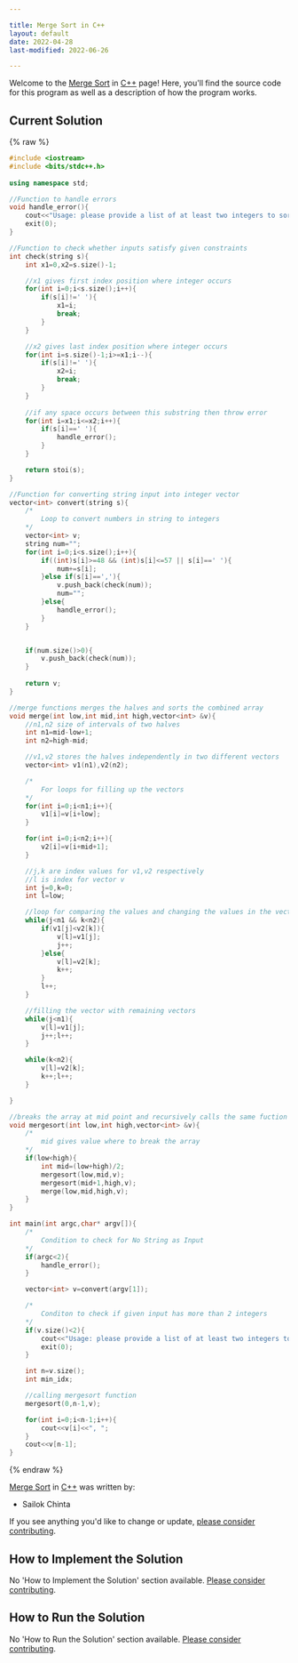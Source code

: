 ```yaml
---

title: Merge Sort in C++
layout: default
date: 2022-04-28
last-modified: 2022-06-26

---
```


Welcome to the [Merge Sort](https://sampleprograms.io/projects/merge-sort) in [C++](https://sampleprograms.io/languages/c-plus-plus) page! Here, you'll find the source code for this program as well as a description of how the program works.

## Current Solution

{% raw %}

```c++
#include <iostream>
#include <bits/stdc++.h>
 
using namespace std;

//Function to handle errors
void handle_error(){
	cout<<"Usage: please provide a list of at least two integers to sort in the format \"1, 2, 3, 4, 5\""<<endl;
	exit(0);
}

//Function to check whether inputs satisfy given constraints
int check(string s){
	int x1=0,x2=s.size()-1;

	//x1 gives first index position where integer occurs
	for(int i=0;i<s.size();i++){
		if(s[i]!=' '){
			x1=i;
			break;
		}
	}

	//x2 gives last index position where integer occurs
	for(int i=s.size()-1;i>=x1;i--){
		if(s[i]!=' '){
			x2=i;
			break;
		}
	}
	
	//if any space occurs between this substring then throw error
	for(int i=x1;i<=x2;i++){
		if(s[i]==' '){
			handle_error();
		}
	}

	return stoi(s);
}

//Function for converting string input into integer vector 
vector<int> convert(string s){
	/*
		Loop to convert numbers in string to integers
	*/
	vector<int> v;
	string num="";
	for(int i=0;i<s.size();i++){
		if((int)s[i]>=48 && (int)s[i]<=57 || s[i]==' '){
			num+=s[i];
		}else if(s[i]==','){
			v.push_back(check(num));
			num="";
		}else{
			handle_error();	
		}
	}


	if(num.size()>0){
		v.push_back(check(num));
	}
	
	return v;
}

//merge functions merges the halves and sorts the combined array 
void merge(int low,int mid,int high,vector<int> &v){
	//n1,n2 size of intervals of two halves
	int n1=mid-low+1;
	int n2=high-mid;

	//v1,v2 stores the halves independently in two different vectors
	vector<int> v1(n1),v2(n2);

	/*
		For loops for filling up the vectors
	*/
	for(int i=0;i<n1;i++){
		v1[i]=v[i+low];
	}

	for(int i=0;i<n2;i++){
		v2[i]=v[i+mid+1];
	}

	//j,k are index values for v1,v2 respectively
	//l is index for vector v
	int j=0,k=0;
	int l=low;

	//loop for comparing the values and changing the values in the vector v
	while(j<n1 && k<n2){
		if(v1[j]<v2[k]){
			v[l]=v1[j];
			j++;
		}else{
			v[l]=v2[k];
			k++;
		}
		l++;
	}

	//filling the vector with remaining vectors
	while(j<n1){
		v[l]=v1[j];
		j++;l++;
	}

	while(k<n2){
		v[l]=v2[k];
		k++;l++;
	}

}

//breaks the array at mid point and recursively calls the same fuction
void mergesort(int low,int high,vector<int> &v){
	/*
		mid gives value where to break the array
	*/
	if(low<high){
		int mid=(low+high)/2;
		mergesort(low,mid,v);
		mergesort(mid+1,high,v);
		merge(low,mid,high,v);
	}
}

int main(int argc,char* argv[]){
	/*
		Condition to check for No String as Input
	*/
	if(argc<2){
		handle_error();
	}

	vector<int> v=convert(argv[1]);

	/*
		Conditon to check if given input has more than 2 integers
	*/
	if(v.size()<2){
		cout<<"Usage: please provide a list of at least two integers to sort in the format \"1, 2, 3, 4, 5\""<<endl;
		exit(0);
	}

	int n=v.size();
	int min_idx;

	//calling mergesort function
	mergesort(0,n-1,v);

	for(int i=0;i<n-1;i++){
		cout<<v[i]<<", ";
	}
	cout<<v[n-1];
}
```

{% endraw %}

[Merge Sort](https://sampleprograms.io/projects/merge-sort) in [C++](https://sampleprograms.io/languages/c-plus-plus) was written by:

- Sailok Chinta

If you see anything you'd like to change or update, [please consider contributing](https://github.com/TheRenegadeCoder/sample-programs).

## How to Implement the Solution

No 'How to Implement the Solution' section available. [Please consider contributing](https://github.com/TheRenegadeCoder/sample-programs-website).

## How to Run the Solution

No 'How to Run the Solution' section available. [Please consider contributing](https://github.com/TheRenegadeCoder/sample-programs-website).